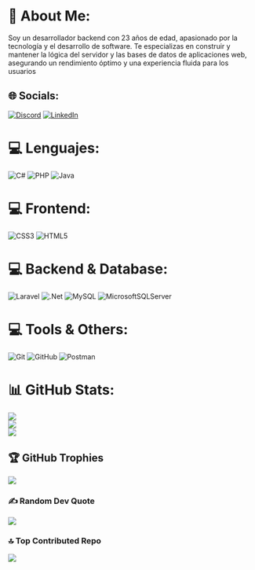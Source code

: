 # 💫 About Me:
Soy un desarrollador backend con 23 años de edad, apasionado por la tecnología y el desarrollo de software. Te especializas en construir y mantener la lógica del servidor y las bases de datos de aplicaciones web, asegurando un rendimiento óptimo y una experiencia fluida para los usuarios


## 🌐 Socials:
[![Discord](https://img.shields.io/badge/Discord-%237289DA.svg?logo=discord&logoColor=white)](https://discord.gg/Janblack) 
[![LinkedIn](https://img.shields.io/badge/LinkedIn-%230077B5.svg?logo=linkedin&logoColor=white)](https://www.linkedin.com/in/jandry-zambrano-8672b9274)

# 💻 Lenguajes:
![C#](https://img.shields.io/badge/c%23-%23239120.svg?style=for-the-badge&logo=csharp&logoColor=white)  ![PHP](https://img.shields.io/badge/php-%23777BB4.svg?style=for-the-badge&logo=php&logoColor=white) ![Java](https://img.shields.io/badge/java-%23ED8B00.svg?style=for-the-badge&logo=openjdk&logoColor=white) 
# 💻 Frontend:
![CSS3](https://img.shields.io/badge/css3-%231572B6.svg?style=for-the-badge&logo=css3&logoColor=white) ![HTML5](https://img.shields.io/badge/html5-%23E34F26.svg?style=for-the-badge&logo=html5&logoColor=white) 

# 💻 Backend & Database:
![Laravel](https://img.shields.io/badge/laravel-%23FF2D20.svg?style=for-the-badge&logo=laravel&logoColor=white)  ![.Net](https://img.shields.io/badge/.NET-5C2D91?style=for-the-badge&logo=.net&logoColor=white)  ![MySQL](https://img.shields.io/badge/mysql-4479A1.svg?style=for-the-badge&logo=mysql&logoColor=white) ![MicrosoftSQLServer](https://img.shields.io/badge/Microsoft%20SQL%20Server-CC2927?style=for-the-badge&logo=microsoft%20sql%20server&logoColor=white) 
# 💻 Tools & Others:
 ![Git](https://img.shields.io/badge/git-%23F05033.svg?style=for-the-badge&logo=git&logoColor=white) ![GitHub](https://img.shields.io/badge/github-%23121011.svg?style=for-the-badge&logo=github&logoColor=white) ![Postman](https://img.shields.io/badge/Postman-FF6C37?style=for-the-badge&logo=postman&logoColor=white)

# 📊 GitHub Stats:
![](https://github-readme-stats.vercel.app/api?username=Janblack07&theme=tokyonight&hide_border=false&include_all_commits=true&count_private=true)<br/>
![](https://github-readme-streak-stats.herokuapp.com/?user=Janblack07&theme=tokyonight&hide_border=false)<br/>
![](https://github-readme-stats.vercel.app/api/top-langs/?username=Janblack07&theme=tokyonight&hide_border=false&include_all_commits=true&count_private=true&layout=compact)

## 🏆 GitHub Trophies
![](https://github-profile-trophy.vercel.app/?username=Janblack07&theme=radical&no-frame=false&no-bg=true&margin-w=4)

### ✍️ Random Dev Quote
![](https://quotes-github-readme.vercel.app/api?type=horizontal&theme=light)

### 🔝 Top Contributed Repo
![](https://github-contributor-stats.vercel.app/api?username=Janblack07&limit=5&theme=tokyonight&combine_all_yearly_contributions=true)

<!-- Proudly created with GPRM ( https://gprm.itsvg.in ) -->

